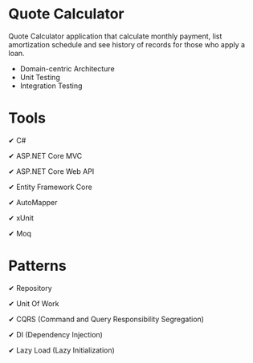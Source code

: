 ﻿# Quote Calculator
Quote Calculator application that calculate monthly payment, list amortization schedule and see history of records for those who apply a loan.

* Domain-centric Architecture
* Unit Testing
* Integration Testing

# Tools
✔ C#

✔ ASP.NET Core MVC

✔ ASP.NET Core Web API

✔ Entity Framework Core

✔ AutoMapper

✔ xUnit

✔ Moq

# Patterns
✔ Repository

✔ Unit Of Work

✔ CQRS (Command and Query Responsibility Segregation)

✔ DI (Dependency Injection)

✔ Lazy Load (Lazy Initialization)
